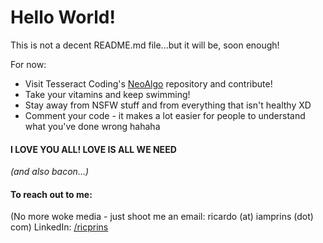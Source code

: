 # Hello World!


This is not a decent README.md file...but it will be, soon enough!

For now:

* Visit Tesseract Coding's [NeoAlgo](https://github.com/TesseractCoding/NeoAlgo) repository and contribute!
* Take your vitamins and keep swimming!
* Stay away from NSFW stuff and from everything that isn't healthy XD
* Comment your code - it makes a lot easier for people to understand what you've done wrong hahaha

#### I LOVE YOU ALL! LOVE IS ALL WE NEED
_(and also bacon...)_


#### To reach out to me:
(No more woke media - just shoot me an email: ricardo (at) iamprins (dot) com)
LinkedIn: [/ricprins](https://www.linkedin.com/in/thericardoprins)
